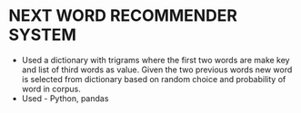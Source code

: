 # NEXT WORD RECOMMENDER SYSTEM
- Used a dictionary with trigrams where the first two words are make key and list of third words as value. Given the two previous words new word is selected from dictionary based on random choice and probability of word in corpus.
- Used - Python, pandas